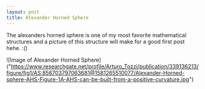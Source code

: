 ```yaml
---
layout: post
title: Alexander Horned Sphere
---
```



The alexanders horned sphere is one of my most favorite mathematical structures and a picture of this structure will make for a 
good first post hehe. :()


![Image of Alexander Horned Sphere]
("https://www.researchgate.net/profile/Arturo_Tozzi/publication/339136213/figure/fig1/AS:856703797063681@1581265510077/Alexander-Horned-sphere-AHS-Figure-1A-AHS-can-be-built-from-a-positive-curvature.jpg")

